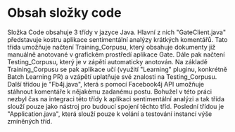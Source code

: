 Obsah složky code
================
Složka Code obsahuje 3 třídy v jazyce Java. Hlavní z nich "GateClient.java" představuje kostru aplikace sentimentální analýzy krátkých komentářů. Tato třída umožňuje načtení Training\_Corpusu, který obsahuje dokumenty již manuálně anotované v grafickém prostředí aplikace Gate. Dále pak načtení Testing\_Corpusu, který je v zápětí automaticky anotován. Na základě Training\_Corpusu se pak aplikace učí (využití "Learning" pluginu, konkrétně Batch Learning PR) a vzápětí uplatňuje své znalosti na Testing\_Corpusu. Další třídou je "Fb4j.java", která s pomocí Facebook4j API umožňuje stáhnout komentáře k nějakému zadanému postu. Bohužel v této práci nezbyl čas na integraci této třídy k aplikaci sentimentální analýzi a tak třída slouží pouze jako nástroj pro budoucí spojení těchto tříd. Poslední třídou je "Application.java", která slouží pouze k volání a testování instancí výše zmíněných tříd. 
